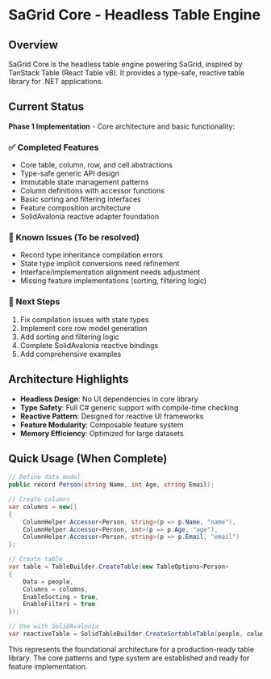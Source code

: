 # SaGrid Core - Headless Table Engine

## Overview

SaGrid Core is the headless table engine powering SaGrid, inspired by TanStack Table (React Table v8). It provides a type-safe, reactive table library for .NET applications.

## Current Status

**Phase 1 Implementation** - Core architecture and basic functionality:

### ✅ Completed Features
- Core table, column, row, and cell abstractions
- Type-safe generic API design
- Immutable state management patterns
- Column definitions with accessor functions
- Basic sorting and filtering interfaces
- Feature composition architecture
- SolidAvalonia reactive adapter foundation

### 🔄 Known Issues (To be resolved)
- Record type inheritance compilation errors
- State type implicit conversions need refinement
- Interface/implementation alignment needs adjustment
- Missing feature implementations (sorting, filtering logic)

### 🎯 Next Steps
1. Fix compilation issues with state types
2. Implement core row model generation
3. Add sorting and filtering logic
4. Complete SolidAvalonia reactive bindings
5. Add comprehensive examples

## Architecture Highlights

- **Headless Design**: No UI dependencies in core library
- **Type Safety**: Full C# generic support with compile-time checking
- **Reactive Pattern**: Designed for reactive UI frameworks
- **Feature Modularity**: Composable feature system
- **Memory Efficiency**: Optimized for large datasets

## Quick Usage (When Complete)

```csharp
// Define data model
public record Person(string Name, int Age, string Email);

// Create columns
var columns = new[]
{
    ColumnHelper.Accessor<Person, string>(p => p.Name, "name"),
    ColumnHelper.Accessor<Person, int>(p => p.Age, "age"),
    ColumnHelper.Accessor<Person, string>(p => p.Email, "email")
};

// Create table
var table = TableBuilder.CreateTable(new TableOptions<Person>
{
    Data = people,
    Columns = columns,
    EnableSorting = true,
    EnableFilters = true
});

// Use with SolidAvalonia
var reactiveTable = SolidTableBuilder.CreateSortableTable(people, columns);
```

This represents the foundational architecture for a production-ready table library. The core patterns and type system are established and ready for feature implementation.